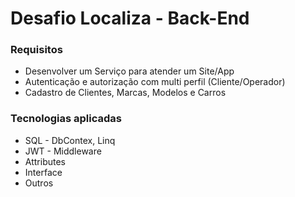 # Desafio Localiza - Back-End
### Requisitos
- Desenvolver um Serviço para atender um Site/App
- Autenticação e autorização com multi perfil (Cliente/Operador)
- Cadastro de Clientes, Marcas, Modelos e Carros

### Tecnologias aplicadas
- SQL - DbContex, Linq
- JWT - Middleware
- Attributes
- Interface
- Outros
